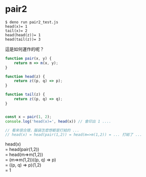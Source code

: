 # pair2

```
$ deno run pair2_test.js
head(x)= 1
tail(x)= 2      
head(head(z))= 1
head(tail(z))= 3
```

這是如何運作的呢？


```js
function pair(x, y) {
    return m => m(x, y);
}

function head(z) {
    return z((p, q) => p);
}

function tail(z) {
    return z((p, q) => q);
}


const x = pair(1, 2);
console.log('head(x)=', head(x)) // 會印出 1 ....

// 看來很合理，腦袋怎麼想都是打結的 ...
// head(x) = head(pair(1,2)) = head(m=>m(1,2)) = ... 打結了 ...

```
head(x) \
= head(pair(1,2)) \
= head(m=>m(1,2)) \
= (m=>m(1,2))((p, q) => p) \
= ((p, q) => p)(1,2) \
= 1

